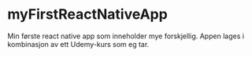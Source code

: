 # myFirstReactNativeApp

Min første react native app som inneholder mye forskjellig. Appen lages i kombinasjon av ett Udemy-kurs som eg tar. 
